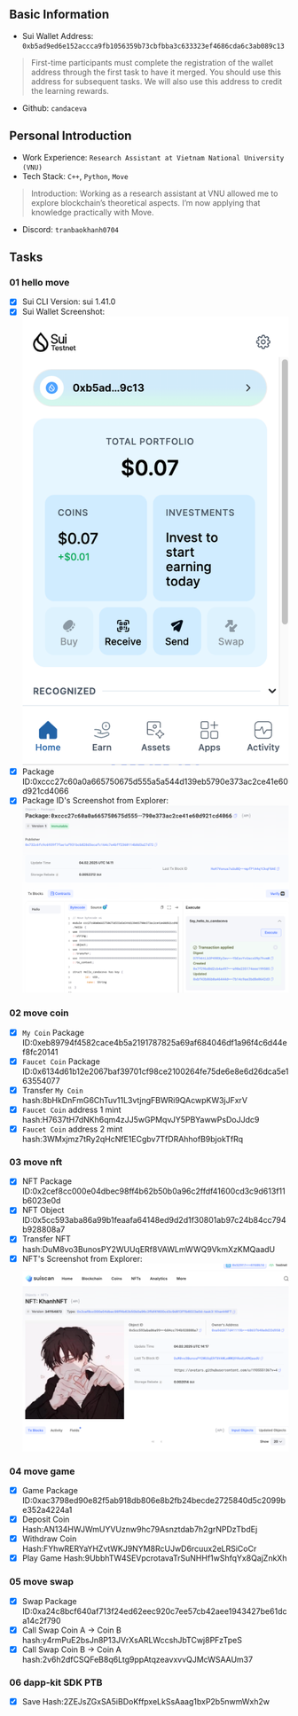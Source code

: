 ## Basic Information
- Sui Wallet Address: `0xb5ad9ed6e152accca9fb1056359b73cbfbba3c633323ef4686cda6c3ab089c13`
> First-time participants must complete the registration of the wallet address through the first task to have it merged. You should use this address for subsequent tasks. We will also use this address to credit the learning rewards.
- Github: `candaceva`

## Personal Introduction
- Work Experience: `Research Assistant at Vietnam National University (VNU)`
- Tech Stack: `C++`, `Python`, `Move`
> Introduction: Working as a research assistant at VNU allowed me to explore blockchain’s theoretical aspects. I’m now applying that knowledge practically with Move.
- Discord: `tranbaokhanh0704`

## Tasks

### 01 hello move
- [x] Sui CLI Version: sui 1.41.0
- [x] Sui Wallet Screenshot: ![](images/sui_wallet.png)
- [x] Package ID:0xccc27c60a0a665750675d555a5a544d139eb5790e373ac2ce41e60d921cd4066
- [x] Package ID's Screenshot from Explorer: ![](images/packageid.png)

### 02 move coin
- [x] `My Coin` Package ID:0xeb89794f4582cace4b5a2191787825a69af684046df1a96f4c6d44ef8fc20141
- [x] `Faucet Coin` Package ID:0x6134d61b12e2067baf39701cf98ce2100264fe75de6e8e6d26dca5e163554077
- [x] Transfer `My Coin` hash:8bHkDnFmG6ChTuv11L3vtjngFBWRi9QAcwpKW3jJFxrV
- [x] `Faucet Coin` address 1 mint hash:H7637tH7dNKh6qm4zJJ5wGPMqvJY5PBYawwPsDoJJdc9
- [x] `Faucet Coin` address 2 mint hash:3WMxjmz7tRy2qHcNfE1ECgbv7TfDRAhhofB9bjokTfRq

### 03 move nft
- [x] NFT Package ID:0x2cef8cc000e04dbec98ff4b62b50b0a96c2ffdf41600cd3c9d613f11b6023e0d
- [x] NFT Object ID:0x5cc593aba86a99b1feaafa64148ed9d2d1f30801ab97c24b84cc794b928808a7
- [x] Transfer NFT hash:DuM8vo3BunosPY2WUUqERf8VAWLmWWQ9VkmXzKMQaadU
- [x] NFT's Screenshot from Explorer: ![](images/nft.png)

### 04 move game
- [x] Game Package ID:0xac3798ed90e82f5ab918db806e8b2fb24becde2725840d5c2099be352a4224a1
- [x] Deposit Coin Hash:AN134HWJWmUYVUznw9hc79Asnztdab7h2grNPDzTbdEj
- [x] Withdraw Coin Hash:FYhwRERYaYHZvtWKJ9NYM8RcUJwD6rcuux2eLRSiCoCr
- [x] Play Game Hash:9UbbhTW4SEVpcrotavaTrSuNHHf1wShfqYx8QajZnkXh

### 05 move swap
- [x] Swap Package ID:0xa24c8bcf640af713f24ed62eec920c7ee57cb42aee1943427be61dca14c2f790
- [x] Call Swap Coin A -> Coin B hash:y4rmPuE2bsJn8P13JVrXsARLWccshJbTCwj8PFzTpeS
- [x] Call Swap Coin B -> Coin A hash:2v6h2dfCSQFeB8q6Ltg9ppAtqzeavxvvQJMcWSAAUm37

### 06 dapp-kit SDK PTB
- [x] Save Hash:2ZEJsZGxSA5iBDoKffpxeLkSsAaag1bxP2b5nwmWxh2w